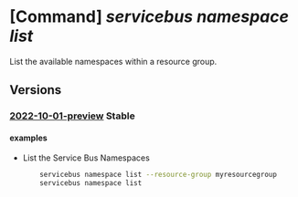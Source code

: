 # [Command] _servicebus namespace list_

List the available namespaces within a resource group.

## Versions

### [2022-10-01-preview](/Resources/mgmt-plane/L3N1YnNjcmlwdGlvbnMve30vcmVzb3VyY2Vncm91cHMve30vcHJvdmlkZXJzL21pY3Jvc29mdC5zZXJ2aWNlYnVzL25hbWVzcGFjZXM=/2022-10-01-preview.xml) **Stable**

<!-- mgmt-plane /subscriptions/{}/resourcegroups/{}/providers/microsoft.servicebus/namespaces 2022-10-01-preview -->

#### examples

- List the Service Bus Namespaces
    ```bash
        servicebus namespace list --resource-group myresourcegroup
        servicebus namespace list
    ```
